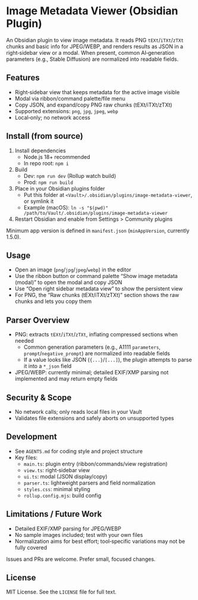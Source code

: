 # Image Metadata Viewer (Obsidian Plugin)

An Obsidian plugin to view image metadata. It reads PNG `tEXt`/`iTXt`/`zTXt` chunks and basic info for JPEG/WEBP, and renders results as JSON in a right‑sidebar view or a modal. When present, common AI‑generation parameters (e.g., Stable Diffusion) are normalized into readable fields.

## Features
- Right‑sidebar view that keeps metadata for the active image visible
- Modal via ribbon/command palette/file menu
- Copy JSON, and expand/copy PNG raw chunks (tEXt/iTXt/zTXt)
- Supported extensions: `png`, `jpg`, `jpeg`, `webp`
- Local‑only; no network access

## Install (from source)
1. Install dependencies
   - Node.js 18+ recommended
   - In repo root: `npm i`
2. Build
   - Dev: `npm run dev` (Rollup watch build)
   - Prod: `npm run build`
3. Place in your Obsidian plugins folder
   - Put this folder at `<Vault>/.obsidian/plugins/image-metadata-viewer`, or symlink it
   - Example (macOS): `ln -s "$(pwd)" /path/to/Vault/.obsidian/plugins/image-metadata-viewer`
4. Restart Obsidian and enable from Settings > Community plugins

Minimum app version is defined in `manifest.json` (`minAppVersion`, currently 1.5.0).

## Usage
- Open an image (`png`/`jpg`/`jpeg`/`webp`) in the editor
- Use the ribbon button or command palette “Show image metadata (modal)” to open the modal and copy JSON
- Use “Open right sidebar metadata view” to show the persistent view
- For PNG, the “Raw chunks (tEXt/iTXt/zTXt)” section shows the raw chunks and lets you copy them

## Parser Overview
- PNG: extracts `tEXt`/`iTXt`/`zTXt`, inflating compressed sections when needed
  - Common generation parameters (e.g., A1111 `parameters`, `prompt`/`negative_prompt`) are normalized into readable fields
  - If a value looks like JSON (`{...}`/`[...]`), the plugin attempts to parse it into a `*_json` field
- JPEG/WEBP: currently minimal; detailed EXIF/XMP parsing not implemented and may return empty fields

## Security & Scope
- No network calls; only reads local files in your Vault
- Validates file extensions and safely aborts on unsupported types

## Development
- See `AGENTS.md` for coding style and project structure
- Key files:
  - `main.ts`: plugin entry (ribbon/commands/view registration)
  - `view.ts`: right‑sidebar view
  - `ui.ts`: modal (JSON display/copy)
  - `parser.ts`: lightweight parsers and field normalization
  - `styles.css`: minimal styling
  - `rollup.config.mjs`: build config

## Limitations / Future Work
- Detailed EXIF/XMP parsing for JPEG/WEBP
- No sample images included; test with your own files
- Normalization aims for best effort; tool‑specific variations may not be fully covered

Issues and PRs are welcome. Prefer small, focused changes.

## License

MIT License. See the `LICENSE` file for full text.
